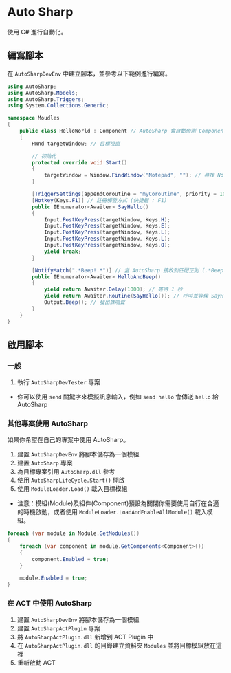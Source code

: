 # Auto Sharp

使用 C# 進行自動化。

## 編寫腳本

在 `AutoSharpDevEnv` 中建立腳本，並參考以下範例進行編寫。

```cs
using AutoSharp;
using AutoSharp.Models;
using AutoSharp.Triggers;
using System.Collections.Generic;

namespace Moudles
{
    public class HelloWorld : Component // AutoSharp 會自動偵測 Component 類別，並且在執行時載入
    {
        HWnd targetWindow; // 目標視窗

        // 初始化
        protected override void Start()
        {
            targetWindow = Window.FindWindow("Notepad", ""); // 尋找 Notepad 視窗
        }

        [TriggerSettings(appendCoroutine = "myCoroutine", priority = 10)]  // 設定協程
        [Hotkey(Keys.F1)] // 註冊觸發方式 (快捷鍵 : F1)
        public IEnumerator<Awaiter> SayHello()
        {
            Input.PostKeyPress(targetWindow, Keys.H);
            Input.PostKeyPress(targetWindow, Keys.E);
            Input.PostKeyPress(targetWindow, Keys.L);
            Input.PostKeyPress(targetWindow, Keys.L);
            Input.PostKeyPress(targetWindow, Keys.O);
            yield break;
        }

        [NotifyMatch(".*Beep!.*")] // 當 AutoSharp 接收到匹配正則 (.*Beep!.*) 的訊息時，觸發
        public IEnumerator<Awaiter> HelloAndBeep()
        {
            yield return Awaiter.Delay(1000); // 等待 1 秒
            yield return Awaiter.Routine(SayHello()); // 呼叫並等候 SayHello 協程
            Output.Beep(); // 發出蜂鳴聲
        }
    }
}

```

## 啟用腳本

### 一般

1. 執行 `AutoSharpDevTester` 專案

- 你可以使用 `send` 關鍵字來模擬訊息輸入，例如 `send hello` 會傳送 `hello` 給 AutoSharp

### 其他專案使用 AutoSharp

如果你希望在自己的專案中使用 AutoSharp。

1. 建置 `AutoSharpDevEnv` 將腳本儲存為一個模組
2. 建置 `AutoSharp` 專案
3. 為目標專案引用 `AutoSharp.dll` 參考
4. 使用 `AutoSharpLifeCycle.Start()` 開啟
5. 使用 `ModuleLoader.Load()` 載入目標模組

- 注意：模組(Module)及組件(Component)預設為關閉你需要使用自行在合適的時機啟動，或者使用 `ModuleLoader.LoadAndEnableAllModule()` 載入模組。

```cs
foreach (var module in Module.GetModules())
{
    foreach (var component in module.GetComponents<Component>())
    {
        component.Enabled = true;
    }

    module.Enabled = true;
}
```

### 在 ACT 中使用 AutoSharp

1. 建置 `AutoSharpDevEnv` 將腳本儲存為一個模組
2. 建置 `AutoSharpActPlugin` 專案
3. 將 `AutoSharpActPlugin.dll` 新增到 ACT Plugin 中
4. 在 `AutoSharpActPlugin.dll` 的目錄建立資料夾 `Modules` 並將目標模組放在這裡
5. 重新啟動 ACT
